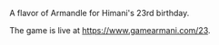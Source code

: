 A flavor of Armandle for Himani's 23rd birthday.

The game is live at https://www.gamearmani.com/23.